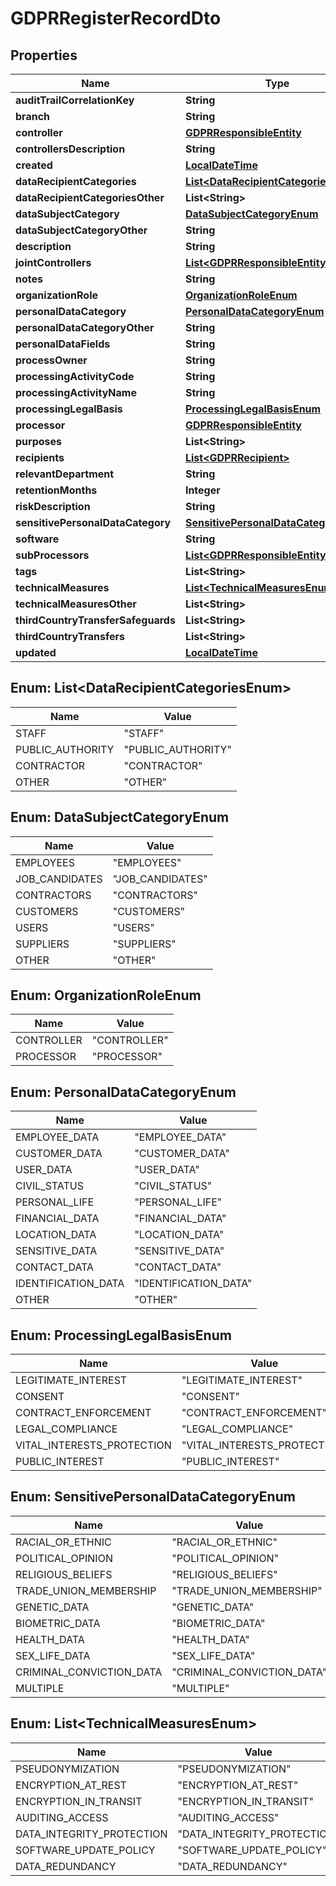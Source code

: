 
# GDPRRegisterRecordDto

## Properties
Name | Type | Description | Notes
------------ | ------------- | ------------- | -------------
**auditTrailCorrelationKey** | **String** |  |  [optional]
**branch** | **String** |  |  [optional]
**controller** | [**GDPRResponsibleEntity**](GDPRResponsibleEntity.md) |  |  [optional]
**controllersDescription** | **String** |  |  [optional]
**created** | [**LocalDateTime**](LocalDateTime.md) |  |  [optional]
**dataRecipientCategories** | [**List&lt;DataRecipientCategoriesEnum&gt;**](#List&lt;DataRecipientCategoriesEnum&gt;) |  |  [optional]
**dataRecipientCategoriesOther** | **List&lt;String&gt;** |  |  [optional]
**dataSubjectCategory** | [**DataSubjectCategoryEnum**](#DataSubjectCategoryEnum) |  |  [optional]
**dataSubjectCategoryOther** | **String** |  |  [optional]
**description** | **String** |  |  [optional]
**jointControllers** | [**List&lt;GDPRResponsibleEntity&gt;**](GDPRResponsibleEntity.md) |  |  [optional]
**notes** | **String** |  |  [optional]
**organizationRole** | [**OrganizationRoleEnum**](#OrganizationRoleEnum) |  |  [optional]
**personalDataCategory** | [**PersonalDataCategoryEnum**](#PersonalDataCategoryEnum) |  |  [optional]
**personalDataCategoryOther** | **String** |  |  [optional]
**personalDataFields** | **String** |  |  [optional]
**processOwner** | **String** |  |  [optional]
**processingActivityCode** | **String** |  |  [optional]
**processingActivityName** | **String** |  |  [optional]
**processingLegalBasis** | [**ProcessingLegalBasisEnum**](#ProcessingLegalBasisEnum) |  |  [optional]
**processor** | [**GDPRResponsibleEntity**](GDPRResponsibleEntity.md) |  |  [optional]
**purposes** | **List&lt;String&gt;** |  |  [optional]
**recipients** | [**List&lt;GDPRRecipient&gt;**](GDPRRecipient.md) |  |  [optional]
**relevantDepartment** | **String** |  |  [optional]
**retentionMonths** | **Integer** |  |  [optional]
**riskDescription** | **String** |  |  [optional]
**sensitivePersonalDataCategory** | [**SensitivePersonalDataCategoryEnum**](#SensitivePersonalDataCategoryEnum) |  |  [optional]
**software** | **String** |  |  [optional]
**subProcessors** | [**List&lt;GDPRResponsibleEntity&gt;**](GDPRResponsibleEntity.md) |  |  [optional]
**tags** | **List&lt;String&gt;** |  |  [optional]
**technicalMeasures** | [**List&lt;TechnicalMeasuresEnum&gt;**](#List&lt;TechnicalMeasuresEnum&gt;) |  |  [optional]
**technicalMeasuresOther** | **List&lt;String&gt;** |  |  [optional]
**thirdCountryTransferSafeguards** | **List&lt;String&gt;** |  |  [optional]
**thirdCountryTransfers** | **List&lt;String&gt;** |  |  [optional]
**updated** | [**LocalDateTime**](LocalDateTime.md) |  |  [optional]


<a name="List<DataRecipientCategoriesEnum>"></a>
## Enum: List&lt;DataRecipientCategoriesEnum&gt;
Name | Value
---- | -----
STAFF | &quot;STAFF&quot;
PUBLIC_AUTHORITY | &quot;PUBLIC_AUTHORITY&quot;
CONTRACTOR | &quot;CONTRACTOR&quot;
OTHER | &quot;OTHER&quot;


<a name="DataSubjectCategoryEnum"></a>
## Enum: DataSubjectCategoryEnum
Name | Value
---- | -----
EMPLOYEES | &quot;EMPLOYEES&quot;
JOB_CANDIDATES | &quot;JOB_CANDIDATES&quot;
CONTRACTORS | &quot;CONTRACTORS&quot;
CUSTOMERS | &quot;CUSTOMERS&quot;
USERS | &quot;USERS&quot;
SUPPLIERS | &quot;SUPPLIERS&quot;
OTHER | &quot;OTHER&quot;


<a name="OrganizationRoleEnum"></a>
## Enum: OrganizationRoleEnum
Name | Value
---- | -----
CONTROLLER | &quot;CONTROLLER&quot;
PROCESSOR | &quot;PROCESSOR&quot;


<a name="PersonalDataCategoryEnum"></a>
## Enum: PersonalDataCategoryEnum
Name | Value
---- | -----
EMPLOYEE_DATA | &quot;EMPLOYEE_DATA&quot;
CUSTOMER_DATA | &quot;CUSTOMER_DATA&quot;
USER_DATA | &quot;USER_DATA&quot;
CIVIL_STATUS | &quot;CIVIL_STATUS&quot;
PERSONAL_LIFE | &quot;PERSONAL_LIFE&quot;
FINANCIAL_DATA | &quot;FINANCIAL_DATA&quot;
LOCATION_DATA | &quot;LOCATION_DATA&quot;
SENSITIVE_DATA | &quot;SENSITIVE_DATA&quot;
CONTACT_DATA | &quot;CONTACT_DATA&quot;
IDENTIFICATION_DATA | &quot;IDENTIFICATION_DATA&quot;
OTHER | &quot;OTHER&quot;


<a name="ProcessingLegalBasisEnum"></a>
## Enum: ProcessingLegalBasisEnum
Name | Value
---- | -----
LEGITIMATE_INTEREST | &quot;LEGITIMATE_INTEREST&quot;
CONSENT | &quot;CONSENT&quot;
CONTRACT_ENFORCEMENT | &quot;CONTRACT_ENFORCEMENT&quot;
LEGAL_COMPLIANCE | &quot;LEGAL_COMPLIANCE&quot;
VITAL_INTERESTS_PROTECTION | &quot;VITAL_INTERESTS_PROTECTION&quot;
PUBLIC_INTEREST | &quot;PUBLIC_INTEREST&quot;


<a name="SensitivePersonalDataCategoryEnum"></a>
## Enum: SensitivePersonalDataCategoryEnum
Name | Value
---- | -----
RACIAL_OR_ETHNIC | &quot;RACIAL_OR_ETHNIC&quot;
POLITICAL_OPINION | &quot;POLITICAL_OPINION&quot;
RELIGIOUS_BELIEFS | &quot;RELIGIOUS_BELIEFS&quot;
TRADE_UNION_MEMBERSHIP | &quot;TRADE_UNION_MEMBERSHIP&quot;
GENETIC_DATA | &quot;GENETIC_DATA&quot;
BIOMETRIC_DATA | &quot;BIOMETRIC_DATA&quot;
HEALTH_DATA | &quot;HEALTH_DATA&quot;
SEX_LIFE_DATA | &quot;SEX_LIFE_DATA&quot;
CRIMINAL_CONVICTION_DATA | &quot;CRIMINAL_CONVICTION_DATA&quot;
MULTIPLE | &quot;MULTIPLE&quot;


<a name="List<TechnicalMeasuresEnum>"></a>
## Enum: List&lt;TechnicalMeasuresEnum&gt;
Name | Value
---- | -----
PSEUDONYMIZATION | &quot;PSEUDONYMIZATION&quot;
ENCRYPTION_AT_REST | &quot;ENCRYPTION_AT_REST&quot;
ENCRYPTION_IN_TRANSIT | &quot;ENCRYPTION_IN_TRANSIT&quot;
AUDITING_ACCESS | &quot;AUDITING_ACCESS&quot;
DATA_INTEGRITY_PROTECTION | &quot;DATA_INTEGRITY_PROTECTION&quot;
SOFTWARE_UPDATE_POLICY | &quot;SOFTWARE_UPDATE_POLICY&quot;
DATA_REDUNDANCY | &quot;DATA_REDUNDANCY&quot;



